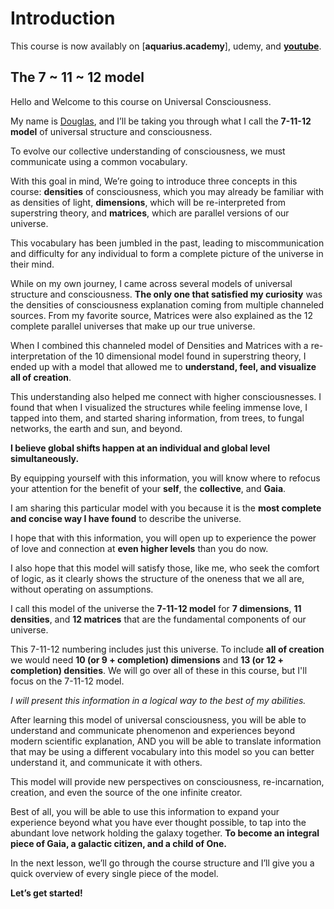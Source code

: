 # Introduction 

This course is now availably on [**aquarius.academy**], udemy, and [**youtube**](https://www.youtube.com/playlist?list=PLRRVgL5-YYRXx2wwGewdBxUl5Mr5--4u1).
## The 7 ~ 11 ~ 12 model
Hello and Welcome to this course on Universal Consciousness.  

My name is [Douglas](https://douglas.life), and I’ll be taking you through what I call the **7-11-12 model** of universal structure and consciousness.

To evolve our collective understanding of consciousness, we must communicate using a common vocabulary.

With this goal in mind, We’re going to introduce three concepts in this course: **densities** of consciousness, which you may already be familiar with as densities of light, **dimensions**, which will be re-interpreted from superstring theory, and **matrices**, which are parallel versions of our universe.

This vocabulary has been jumbled in the past, leading to miscommunication and difficulty for any individual to form a complete picture of the universe in their mind.

While on my own journey, I came across several models of universal structure and consciousness. **The only one that satisfied my curiosity** was the densities of consciousness explanation coming from multiple channeled sources. From my favorite source, Matrices were also explained as the 12 complete parallel universes that make up our true universe.

When I combined this channeled model of Densities and Matrices with a re-interpretation of the 10 dimensional model found in superstring theory, I ended up with a model that allowed me to **understand, feel, and visualize all of creation**.

This understanding also helped me connect with higher consciousnesses. I found that when I visualized the structures while feeling immense love, I tapped into them, and started sharing information, from trees, to fungal networks, the earth and sun, and beyond.

**I believe global shifts happen at an individual and global level simultaneously.**

By equipping yourself with this information, you will know where to refocus your attention for the benefit of your **self**, the **collective**, and **Gaia**.

I am sharing this particular model with you because it is the **most complete and concise way I have found** to describe the universe.

I hope that with this information, you will open up to experience the power of love and connection at **even higher levels** than you do now.

I also hope that this model will satisfy those, like me, who seek the comfort of logic, as it clearly shows the structure of the oneness that we all are, without operating on assumptions.

I call this model of the universe the **7-11-12 model** for **7 dimensions**, **11 densities**, and **12 matrices** that are the fundamental components of our universe.

This 7-11-12 numbering includes just this universe. To include **all of creation** we would need **10 (or 9 + completion) dimensions** and **13 (or 12 + completion) densities**. We will go over all of these in this course, but I'll focus on the 7-11-12 model. 

*I will present this information in a logical way to the best of my abilities.*

After learning this model of universal consciousness, you will be able to understand and communicate phenomenon and experiences beyond modern scientific explanation, AND you will be able to translate information that may be using a different vocabulary into this model so you can better understand it, and communicate it with others.

This model will provide new perspectives on consciousness, re-incarnation, creation, and even the source of the one infinite creator.

Best of all, you will be able to use this information to expand your experience beyond what you have ever thought possible, to tap into the abundant love network holding the galaxy together. **To become an integral piece of Gaia, a galactic citizen, and a child of One.**

In the next lesson, we’ll go through the course structure and I’ll give you a quick overview of every single piece of the model.

**Let’s get started!**
<!--stackedit_data:
eyJoaXN0b3J5IjpbNTIyMjM4ODIwLC02MDI5ODAyMzIsODY0OD
kwMjA2LDE0MzE3NDYzNDNdfQ==
-->